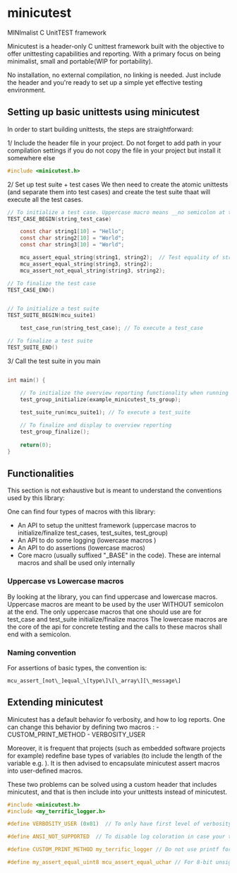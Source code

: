 # minicutest

MINImalist C UnitTEST framework

Minicutest is a header-only C unittest framework built with the objective to offer unittesting capabilities and reporting. With a primary focus on being minimalist, small and portable(WIP for portability).

No installation, no external compilation, no linking is needed. Just include the header and you're ready to set up a simple yet effective testing environment.


## Setting up basic unittests using minicutest

In order to start building unittests, the steps are straightforward:

1/ Include the header file in your project. Do not forget to add path in your compilation settings if you do not copy the file in your project but install it somewhere else

```c
#include <minicutest.h>
``` 

2/ Set up test suite + test cases
We then need to create the atomic unittests (and separate them into test cases) and create the test suite thaat will execute all the test cases.

```c
// To initialize a test case. Uppercase macro means __no semicolon at the end of the line__
TEST_CASE_BEGIN(string_test_case)

	const char string1[10] = "Hello";
	const char string2[10] = "World";
	const char string3[10] = "World";

	mcu_assert_equal_string(string1, string2);  // Test equality of string1 with string2. Lowercase macro means __need of semicolon at the end of the line__
	mcu_assert_equal_string(string3, string2);
	mcu_assert_not_equal_string(string3, string2);

// To finalize the test case
TEST_CASE_END()


// To initialize a test suite
TEST_SUITE_BEGIN(mcu_suite1)

	test_case_run(string_test_case); // To execute a test_case

// To finalize a test suite
TEST_SUITE_END()
```

3/ Call the test suite in you main 

```c

int main() {

	// To initialize the overview reporting functionality when running LOT a test_suites
	test_group_initialize(example_minicutest_ts_group);
	
	test_suite_run(mcu_suite1); // To execute a test_suite

	// To finalize and display to overview reporting
	test_group_finalize();
	
	return(0);
}
```

## Functionalities

This section is not exhaustive but is meant to understand the conventions used by this library:

One can find four types of macros with this library:

- An API to setup the unittest framework (uppercase macros to initialize/finalize test_cases, test_suites, test_group)
- An API to do some logging (lowercase macros )
- An API to do assertions (lowercase macros)
- Core macro (usually suffixed "\_BASE" in the code). These are internal macros and shall be used only internally

### Uppercase vs Lowercase macros

By looking at the library, you can find uppercase and lowercase macros.
Uppercase macros are meant to be used by the user WITHOUT semicolon at the end. The only uppercase macros that one should use are for test_case and test_suite initialize/finalize macros
The lowercase macros are the core of the api for concrete testing and the calls to these macros shall end with a semicolon.

### Naming convention

For assertions of basic types, the convention is:

```
mcu_assert_[not\_]equal_\[type\]\[\_array\][\_message\]
```


## Extending minicutest

Minicutest has a default behavior fo verbosity, and how to log reports. One can change this behavior by defining two macros : 
	- CUSTOM_PRINT_METHOD
	- VERBOSITY_USER

Moreover, it is frequent that projects (such as embedded software projects for example) redefine base types of variables (to include the length of the variable e.g. ). It is then advised to encapsulate minicutest assert macros into user-defined macros.


These two problems can be solved using a custom header that includes minicutest, and that is then include into your unittests instead of minicutest.

```c
#include <minicutest.h>
#include <my_terrific_logger.h>

#define VERBOSITY_USER (0x01)  // To only have first level of verbosity

#define ANSI_NOT_SUPPORTED  // To disable log coloration in case your terminal does not support ANSI tags (for example, ECLIPSE without plugins)

#define CUSTOM_PRINT_METHOD my_terrific_logger // Do not use printf for logging but custom logger

#define my_assert_equal_uint8 mcu_assert_equal_uchar // For 8-bit unsigned integer, use minicutest unsigned-char asserts
```
